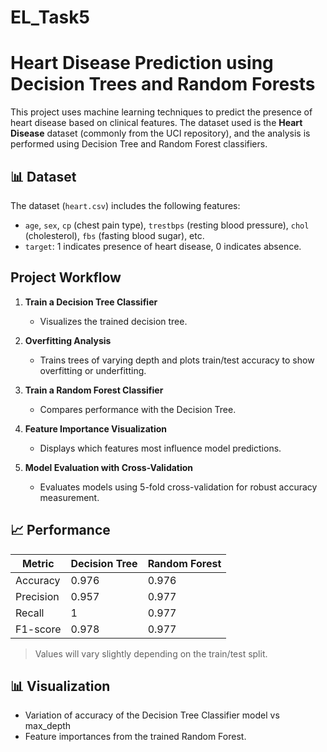 # EL_Task5

# Heart Disease Prediction using Decision Trees and Random Forests

This project uses machine learning techniques to predict the presence of heart disease based on clinical features. The dataset used is the **Heart Disease** dataset (commonly from the UCI repository), and the analysis is performed using Decision Tree and Random Forest classifiers.

## 📊 Dataset

The dataset (`heart.csv`) includes the following features:

- `age`, `sex`, `cp` (chest pain type), `trestbps` (resting blood pressure), `chol` (cholesterol), `fbs` (fasting blood sugar), etc.
- `target`: 1 indicates presence of heart disease, 0 indicates absence.

## Project Workflow

1. **Train a Decision Tree Classifier**  
   - Visualizes the trained decision tree.
   
2. **Overfitting Analysis**  
   - Trains trees of varying depth and plots train/test accuracy to show overfitting or underfitting.
   
3. **Train a Random Forest Classifier**  
   - Compares performance with the Decision Tree.

4. **Feature Importance Visualization**  
   - Displays which features most influence model predictions.

5. **Model Evaluation with Cross-Validation**  
   - Evaluates models using 5-fold cross-validation for robust accuracy measurement.

## 📈 Performance

| Metric        | Decision Tree |  Random Forest |	
|---------------|---------------|----------------|
| Accuracy      | 0.976         | 0.976          |
| Precision     | 0.957         | 0.977          |
| Recall        | 1             | 0.977          |
| F1-score      | 0.978         | 0.977          |

> Values will vary slightly depending on the train/test split.

## 📊 Visualization

- Variation of accuracy of the Decision Tree Classifier model vs max_depth
- Feature importances from the trained Random Forest.

